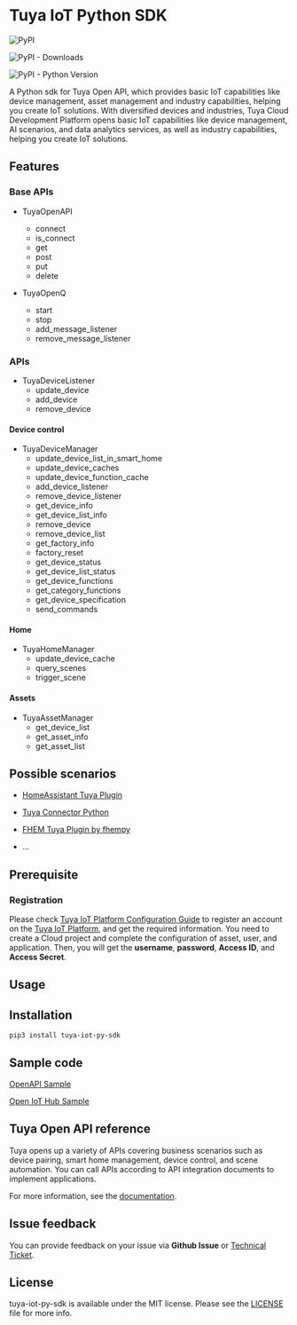 # Tuya IoT Python SDK



![PyPI](https://img.shields.io/pypi/v/tuya-iot-py-sdk)

![PyPI - Downloads](https://img.shields.io/pypi/dm/tuya-iot-py-sdk)

![PyPI - Python Version](https://img.shields.io/pypi/pyversions/tuya-iot-py-sdk)


A Python sdk for Tuya Open API, which provides basic IoT capabilities like device management, asset management and industry capabilities, helping you create IoT solutions. 
With diversified devices and industries, Tuya Cloud Development Platform opens basic IoT capabilities like device management, AI scenarios, and data analytics services, as well as industry capabilities, helping you create IoT solutions.


## Features
### Base APIs
- TuyaOpenAPI
	- connect
	- is_connect
	- get
	- post
	- put
	- delete
 	
- TuyaOpenQ
	- start
	- stop
	- add_message_listener
	- remove_message_listener

### APIs
- TuyaDeviceListener
	- update_device
	- add_device
	- remove_device

#### Device control
- TuyaDeviceManager
	- update_device_list_in_smart_home
	- update_device_caches
	- update_device_function_cache
	- add_device_listener
	- remove_device_listener
	- get_device_info
	- get_device_list_info
	- remove_device
	- remove_device_list
	- get_factory_info
	- factory_reset
	- get_device_status
	- get_device_list_status
	- get_device_functions
	- get_category_functions
	- get_device_specification
	- send_commands

#### Home 
- TuyaHomeManager
	- update_device_cache
	- query_scenes
	- trigger_scene
	
#### Assets
- TuyaAssetManager
	- get_device_list
	- get_asset_info
	- get_asset_list


## Possible scenarios



- [HomeAssistant Tuya Plugin](https://github.com/tuya/tuya-home-assistant)

- [Tuya Connector Python](https://github.com/tuya/tuya-connector-python)

- [FHEM Tuya Plugin by fhempy](https://github.com/dominikkarall/fhempy/tree/master/FHEM/bindings/python/fhempy/lib/tuya_cloud)

- ...


## Prerequisite

### Registration

Please check [Tuya IoT Platform Configuration Guide](https://developer.tuya.com/en/docs/iot/Configuration_Guide_custom?id=Kamcfx6g5uyot) to register an account on the [Tuya IoT Platform](https://iot.tuya.com?_source=github), and get the required information. You need to create a Cloud project and complete the configuration of asset, user, and application. Then, you will get the **username**, **password**, **Access ID**, and **Access Secret**.

## Usage

## Installation

`pip3 install tuya-iot-py-sdk`

## Sample code

[OpenAPI Sample](https://github.com/tuya/tuya-iot-python-sdk/blob/master/example/device.py)

[Open IoT Hub Sample](https://github.com/tuya/tuya-iot-python-sdk/blob/master/example/mq.py)

## Tuya Open API reference

Tuya opens up a variety of APIs covering business scenarios such as device pairing, smart home management, device control, and scene automation. You can call APIs according to API integration documents to implement applications.

For more information, see the [documentation](https://developer.tuya.com/en/docs/cloud/?_source=github).
<!-- [Documentation > Cloud Development > API Reference](https://developer.tuya.com/docs/iot/open-api/api-reference/api-reference) -->

## Issue feedback

You can provide feedback on your issue via **Github Issue** or [Technical Ticket](https://service.console.tuya.com/).

## License

tuya-iot-py-sdk is available under the MIT license. Please see the [LICENSE](./LICENSE) file for more info.
